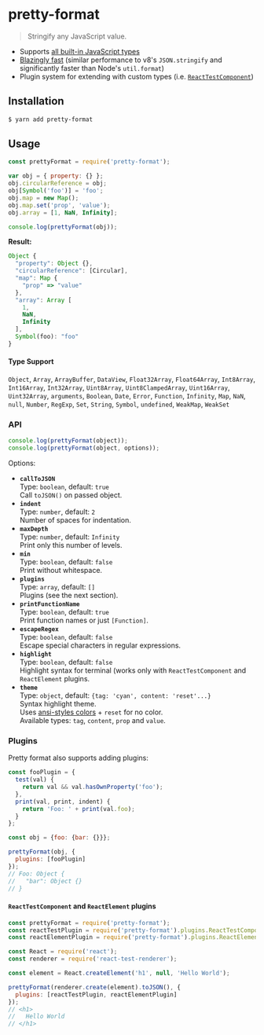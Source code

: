 # pretty-format

> Stringify any JavaScript value.

- Supports [all built-in JavaScript types](#type-support)
- [Blazingly fast](https://gist.github.com/thejameskyle/2b04ffe4941aafa8f970de077843a8fd) (similar performance to v8's `JSON.stringify` and significantly faster than Node's `util.format`)
- Plugin system for extending with custom types (i.e. [`ReactTestComponent`](#reacttestcomponent-plugin))


## Installation

```sh
$ yarn add pretty-format
```

## Usage

```js
const prettyFormat = require('pretty-format');

var obj = { property: {} };
obj.circularReference = obj;
obj[Symbol('foo')] = 'foo';
obj.map = new Map();
obj.map.set('prop', 'value');
obj.array = [1, NaN, Infinity];

console.log(prettyFormat(obj));
```

**Result:**

```js
Object {
  "property": Object {},
  "circularReference": [Circular],
  "map": Map {
    "prop" => "value"
  },
  "array": Array [
    1,
    NaN,
    Infinity
  ],
  Symbol(foo): "foo"
}
```

#### Type Support

`Object`, `Array`, `ArrayBuffer`, `DataView`, `Float32Array`, `Float64Array`, `Int8Array`, `Int16Array`, `Int32Array`, `Uint8Array`, `Uint8ClampedArray`, `Uint16Array`, `Uint32Array`, `arguments`, `Boolean`, `Date`, `Error`, `Function`, `Infinity`, `Map`, `NaN`, `null`, `Number`, `RegExp`, `Set`, `String`, `Symbol`, `undefined`, `WeakMap`, `WeakSet`

### API

```js
console.log(prettyFormat(object));
console.log(prettyFormat(object, options));
```

Options:

* **`callToJSON`**<br>
  Type: `boolean`, default: `true`<br>
  Call `toJSON()` on passed object.
* **`indent`**<br>
  Type: `number`, default: `2`<br>
  Number of spaces for indentation.
* **`maxDepth`**<br>
  Type: `number`, default: `Infinity`<br>
  Print only this number of levels.
* **`min`**<br>
  Type: `boolean`, default: `false`<br>
  Print without whitespace.
* **`plugins`**<br>
  Type: `array`, default: `[]`<br>
  Plugins (see the next section).
* **`printFunctionName`**<br>
  Type: `boolean`, default: `true`<br>
  Print function names or just `[Function]`.
* **`escapeRegex`**<br>
  Type: `boolean`, default: `false`<br>
  Escape special characters in regular expressions.
* **`highlight`**<br>
  Type: `boolean`, default: `false`<br>
  Highlight syntax for terminal (works only with `ReactTestComponent` and `ReactElement` plugins.
* **`theme`**<br>
  Type: `object`, default: `{tag: 'cyan', content: 'reset'...}`<br>
  Syntax highlight theme.<br>
  Uses [ansi-styles colors](https://github.com/chalk/ansi-styles#colors) + `reset` for no color.<br>
  Available types: `tag`, `content`, `prop` and `value`.

### Plugins

Pretty format also supports adding plugins:

```js
const fooPlugin = {
  test(val) {
    return val && val.hasOwnProperty('foo');
  },
  print(val, print, indent) {
    return 'Foo: ' + print(val.foo);
  }
};

const obj = {foo: {bar: {}}};

prettyFormat(obj, {
  plugins: [fooPlugin]
});
// Foo: Object {
//   "bar": Object {}
// }
```

#### `ReactTestComponent` and `ReactElement` plugins

```js
const prettyFormat = require('pretty-format');
const reactTestPlugin = require('pretty-format').plugins.ReactTestComponent;
const reactElementPlugin = require('pretty-format').plugins.ReactElement;

const React = require('react');
const renderer = require('react-test-renderer');

const element = React.createElement('h1', null, 'Hello World');

prettyFormat(renderer.create(element).toJSON(), {
  plugins: [reactTestPlugin, reactElementPlugin]
});
// <h1>
//   Hello World
// </h1>
```
